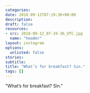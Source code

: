 ```yaml
---
categories:
date: 2018-09-12T07:19:36+00:00
description:
draft: false
resources:
- src: 2018-09-12_07-19-36_UTC.jpg
  name: "header"
layout: instagram
options:
  unlisted: false
stories:
subtitle:
title: "What’s for breakfast? Sin."
tags: []
---
```


"What’s for breakfast? Sin."
